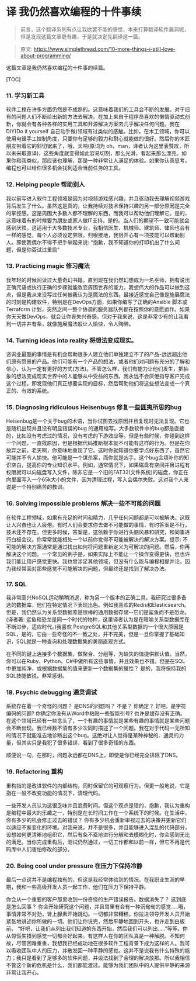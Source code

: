 # 译 我仍然喜欢编程的十件事续

> 前言，这个翻译系列有点让我欲罢不能的感觉，本来打算翻译软件漏洞呢，但是发现这篇文章更有趣，于是就决定先翻译这一篇。

> 原文: https://www.simplethread.com/10-more-things-i-still-love-about-programming/

这篇文章是我仍然喜欢编程的十件事的续篇。

[TOC]

### 11. 学习新工具

软件工程在许多方面仍然是不成熟的。这意味着我们的工具会不断的发展。对于旧有的问题人们不断给出新的方法去解决。在加上来自于程序员喜欢的懒惰驱动式创新，你就会有各种各样的实用工具和开源解决方案去几乎解决任何问题。我在DIY(Do it yourself 自己动手做)领域有过类似的感触。比如，在木工领域，你可以使用电锯手工控制角度，只要你有足够的毅力和耐心就能做的很好。然后你的木匠朋友带着它的斜切锯来了，哦，天呐(原词为 oh，man，译者认为这里表赞叹，所以未采取直译)，这些角度就变得如此容易切割，那么光滑，看起来那么漂亮。如果你和我类似，那应该也理解，那是一种非常让人满足的体验。如果你认真思考，编程也可以给你很多机会找到适合当前任务的工具。



### 12. Helping people 帮助别人

我以前写进入软件工程领域是因为对视频游戏感兴趣，并且驱动我去理解视频游戏背后发生了什么。虽然这是真的，让我持续对技术保持兴趣的另一部分原因是完全的掌控感。这是周围大多数人都不理解的东西，而我可以帮助他们理解它。是的，这意味着有的时候要为朋友或家人做IT支持。是的。当人们的期望不一致可能就会感到厌烦。这适用于大多数技术专业，我相信医生、机械师、建筑师、律师也会有一样的感觉，每个人必须设定界限。归根接地，我很开心有一项技能可以帮助别人。即使我偶尔不得不把手举起来说: “抱歉，我不知道你的打印机出了什么问题，但是你否试过重启”

### 13. Practicing magic 修习魔法

我年轻的时候阅读过大量奇幻书籍。直到现在我仍然幻想成为一名巫师，拥有说出正确咒语或执行正确的步骤就能改变周围世界的能力。我想伟大的作品可以做到这点，但是我从来没写过任何被我认为是魔法的东西。最接近感觉自己像是施展魔法的时刻是构建软件，特别是在DevOps方面，如果你编写了正确的Ansible 脚本或 Terraform   计划，突然之间一整个协调的服务器队列都在按照你的意愿运作。如果你天天做DevOps，就会让你丧失兴奋感。但对于我来说，这是非常少有的让我看到一切井井有条，就像施展魔法般让人愉快，令人陶醉。

### 14. Turning ideas into reality 将想法变成现实。

咨询业最酷的事情是有机会帮助很多人建立他们单独建立不了的产品-远远超出他们原有愿景的产品。他们可能有一个产品的想法，或者他们对问题有充分的了解和信心，认为一定有更好的方式(方法)。不管怎么样，我们有能力让他们发生，把抽象的想法变成现实世界中的人能够从中受益的东西。我永远不会厌倦指导客户完成这个过程，即发现他们真正想要实现的目标，然后帮助他们将这些想法变成一个真正的、有效的系统。

### 15. Diagnosing ridiculous Heisenbugs 修复一些匪夷所思的bug

Heisenbug是一个关于bug的术语，当你试图去找原因并且复现时无法复现。它也是随机出现并且没有明显错误的bug 的通用缩写。大多数软件中的bug都是直接的，比如没有考虑过的情况，没有考虑的下游效应等。但是有些时候，你碰到这样一个问题，一直找原因，但是根据代码推断根本就不可能有这样的行为。但是在你放弃之前，老天啊，你意味地重现了它。这时你就知道你要学点好东西了，虽然它可能并不令人愉快。他可能是一个谋杀案，而你就是凶手。这个bug会填补你的知识空白，提高你的专业知识水平。例如，通常情况下，如果磁盘有空间并且进程有权限就可以向磁盘写入文件，除非它是一个旧的FAT32(文件系统)的磁盘，你正在向里面写入一个65k大小的文件，因为清理过程，写入会偶尔失败。这对我个人来说是一个特别痛苦的教训。

### 16. Solving impossible problems  解决一些不可能的问题

在软件工程领域，如果有充足的时间和精力，几乎任何问题都是可以被解决。这既让人兴奋也让人疲倦。有时人们会要求你去做不可能做的事情，有时答案是不行，技术还不存在。但更多时候，答案是，这依赖于你进行头脑风暴和研究，和同事进行白板会议。你常常就能相处一个以前你觉得不可能被解决的解决方案。提示:  不可能的解决方案通常是通过找出如何将问题重新定义为可解决的问题。然后，你再解决这个问题。一个常见的例子是，如果实际上不能让一个操作变得更快，但也许我们能让用户感觉更快。我也曾涉足其他领域，但没有什么能与编程相提并论，因为我经常面对那些感觉不可能解决的问题，但最终还是找到了解决办法。

### 17. SQL

我非常高兴NoSQL运动稍稍消退，称为另一个版本的正确工具。我研究过很多备选的数据库，他们在特定情况下表现出色。例如我喜欢的Redis和Elasticsearch。但是，我仍然认为关系型数据库是很棒的通用数据存储--它们是鲨鱼而不是恐龙。(译者著: 鲨鱼和恐龙是同一个时代的物种，这里译者认为是在暗喻关系型数据库在不断进步，适应时代。)我喜欢 PostgreSQL和其他关系型数据的一个很大原因是SQL，是的，它由一些奇怪的不一致之处，并不完美，但是一旦你掌握了基础知识，SQL就是一种查询和处理数据集的美丽直观方式。

在不同的键上连接多个数据集，做聚合、分组等，为缺失的值提供默认值。当然，你可以在Ruby、Python、C#中做所有这些事情，并且效果也不错。但是在SQL中更加纯净，或根据数据集的值来更新一个数据集的属性？ 是的，我将保持我的SQL技能敏锐，非常感谢。

### 18. Psychic debugging  通灵调试

系统存在着一个奇怪的问题？ 是DNS的问题吗？ 不是？ 你确定？ 好吧，是字符编码的问题?  你确定你没有从Word中粘贴一些智能引号? 也许是缓存没有正确。在这个领域已经有一些念头了，一个有趣的事情就是某些有趣的事情就是某些问题会不断出现。我已经数不清有多少次同时描述了一个问题。我在对于代码一无所知的情况下就能准去地诊断出这个bug。这绝对让人觉得是某种神秘的、通灵的力量，但其实只是我犯了很多错误，看到了很多奇怪的东西。

顺便说一句，在那时，问题永远都在DNS上，即使是你已经完全排除了DNS。

### 19. Refactoring  重构

重构指的是改进软件的内部结构，同时保留它的可观察行为。但更一般地说，它是指在一般不改变功能的情况下，清理代码。

一些开发人员认为这很乏味并且浪费时间。但这个观点是错的，抱歉，我认为重构是编程中最大的乐趣之一，特别是在长时间工作在一个系统下的时候。在生活中，你有多少的机会修正过去的错误？ 你有多少机会重新审视过去的决策并更新它们以适应不断变化的环境。对我来说，并不是很多，并且能够进入混乱的代码部分，设想如何更清晰地组织它，然后有条不紊地进行分解和去模糊化时，你会感到无比的满足。当你完成重构后，测试仍然通过，一切工作都和以前一样，但它不再是代码库中人们害怕修改的部分。

### 20. Being cool under pressure  在压力下保持冷静

最后一点这并不是编程独有的，但这是我经常体验到的情况。在我职业生涯的早期，我和一些高级开发人员一起工作，他们在压力下保持平静。

你会从一个重要的客户那里收到一份奇怪的生产错误报告。数据消失了？ 这到底是怎么回事？ 你会开始研究这个问题，并且胃里有会有一种沉甸甸的感觉.....哦，事情非常不对劲，肾上腺素开始跳动。一切都非常糟糕，你拉进领导开发人员开始紧张地讲述你所做的一切。他们让你说完，然后平静地回到开头，也许走到白板前。 “好吧，让我们从列出我们知道的东西开始，然后我们可以列出.....”等等。你从惊慌失措到感觉一切都会好起来。有这样人在你的团队真是一种解脱。不知何故，尽管困难重重，我想我已经成功地在很多软件工程背景下成为这样的人。我可以吸收团队中人的压力，并散发回一种平静的感觉。这并不是说我有什么特殊的能力；我只是看到了足够多的软件问题，并设法找到了合理的解决放那。所以我相信不管这个新的危机是什么，我们都能渡过。能够为我们团队中的人提供平静的来源非常让我开心。


